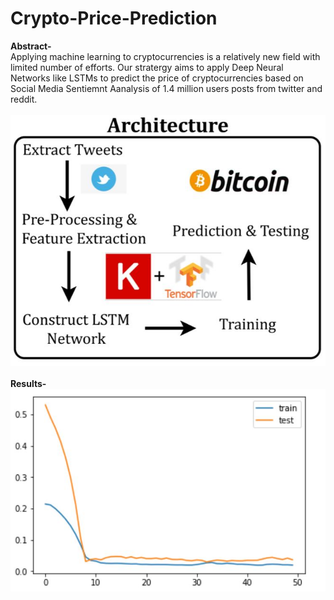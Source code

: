 # Crypto-Price-Prediction

**Abstract-**<br>
Applying machine learning to cryptocurrencies is a relatively new field with limited number of efforts. Our stratergy aims to apply Deep Neural Networks like LSTMs to predict the price of cryptocurrencies based on Social Media Sentiemnt Aanalysis of 1.4 million users posts from twitter and reddit.
<br><br>
![](Graphs/Architecture.JPG)
<br><br>
**Results-**<br>
![](Graphs/Capture4.JPG)
